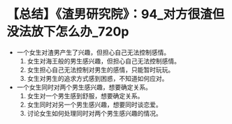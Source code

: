# 【总结】《渣男研究院》：94_对方很渣但没法放下怎么办_720p

-   一个女生对渣男产生了兴趣，但担心自己无法控制感情。
    1.  女生对海王般的男生感兴趣，但担心自己无法控制感情。
    2.  女生担心自己无法控制对男生的感情，只能暂时玩玩。
    3.  女生对男生的追求方式感到困惑，不知道如何应对。
-   一个女生同时对两个男生感兴趣，想要确定关系。
    1.  女生对一个男生感到舒服，想要确定关系。
    2.  女生同时对另一个男生感兴趣，想要同时谈恋爱。
    3.  讨论女生如何处理同时对两个男生感兴趣的情况。